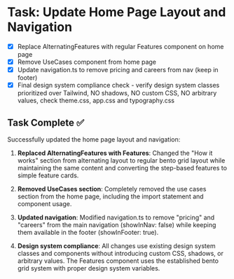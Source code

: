 # Task: Update Home Page Layout and Navigation

- [x] Replace AlternatingFeatures with regular Features component on home page
- [x] Remove UseCases component from home page
- [x] Update navigation.ts to remove pricing and careers from nav (keep in footer)
- [x] Final design system compliance check - verify design system classes prioritized over Tailwind, NO shadows, NO custom CSS, NO arbitrary values, check theme.css, app.css and typography.css

## Task Complete ✅

Successfully updated the home page layout and navigation:

1. **Replaced AlternatingFeatures with Features**: Changed the "How it works" section from alternating layout to regular bento grid layout while maintaining the same content and converting the step-based features to simple feature cards.

2. **Removed UseCases section**: Completely removed the use cases section from the home page, including the import statement and component usage.

3. **Updated navigation**: Modified navigation.ts to remove "pricing" and "careers" from the main navigation (showInNav: false) while keeping them available in the footer (showInFooter: true).

4. **Design system compliance**: All changes use existing design system classes and components without introducing custom CSS, shadows, or arbitrary values. The Features component uses the established bento grid system with proper design system variables.